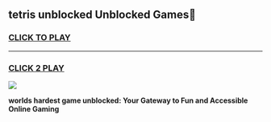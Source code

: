 
## tetris unblocked Unblocked Games👋
<h3>
<a href="https://premium.freeplayer.one?title=tetris_unblocked&ref=16F">CLICK TO PLAY</a></h3>
<hr>

<h3>
<a href="https://premium.freeplayer.one?title=tetris_unblocked&ref=16F">CLICK 2 PLAY</a>
  
</h3>

<a href="https://premium.freeplayer.one?title=tetris_unblocked&ref=16F/"><img src="https://clearcache.store/games.png"></a>


**worlds hardest game unblocked: Your Gateway to Fun and Accessible Online Gaming**
